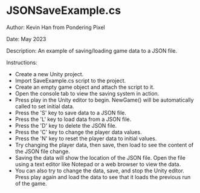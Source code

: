 # JSONSaveExample.cs

Author: Kevin Han from Pondering Pixel

Date: May 2023

Description: 
An example of saving/loading game data to a JSON file.

Instructions:
- Create a new Unity project.
- Import SaveExample.cs script to the project.
- Create an empty game object and attach the script to it.
- Open the console tab to view the saving system in action.
- Press play in the Unity editor to begin. NewGame() will be automatically called to set initial data.
- Press the 'S' key to save data to a JSON file.
- Press the 'L' key to load data from a JSON file.
- Press the 'D' key to delete the JSON file.
- Press the 'C' key to change the player data values.
- Press the 'N' key to reset the player data to initial values.
- Try changing the player data, then save, then load to see the content of the JSON file change.
- Saving the data will show the location of the JSON file. Open the file using a text editor like Notepad or a web browser to view the data.
- You can also try to change the data, save, and stop the Unity editor. Press play again and load the data to see that it loads the previous run of the game.
